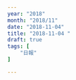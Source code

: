 ```yaml
---
year: "2018"
month: "2018/11"
date: "2018-11-04"
title: "2018-11-04 "
draft: true
tags: [
    "日報"
]

---
```


